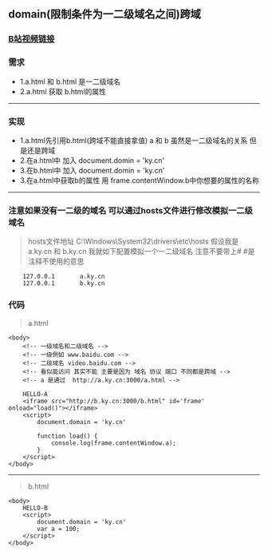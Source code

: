 ## domain(限制条件为一二级域名之间)跨域
### [B站视频链接](https://www.bilibili.com/video/av31173487)

### 需求

- 1.a.html 和 b.html 是一二级域名
- 2.a.html 获取 b.html的属性
***

### 实现
- 1.a.html先引用b.html(跨域不能直接拿值) a 和 b 虽然是一二级域名的关系 但是还是跨域
- 2.在a.html中 加入 document.domin = 'ky.cn'
- 3.在b.html中 加入 document.domin = 'ky.cn'
- 3.在a.html中获取b的属性 用 frame.contentWindow.b中你想要的属性的名称
***

### 注意如果没有一二级的域名 可以通过hosts文件进行修改模拟一二级域名
> hosts文件地址 C:\Windows\System32\drivers\etc\hosts
> 假设我是 a.ky.cn 和 b.ky.cn 我就如下配置模拟一个一二级域名 注意不要带上# #是注释不使用的意思
```
    127.0.0.1       a.ky.cn
	127.0.0.1       b.ky.cn
```

### 代码
> a.html
```
<body>
    <!-- 一级域名和二级域名 -->
    <!-- 一级例如 www.baidu.com -->
    <!-- 二级域名 video.baidu.com -->
    <!-- 看似能访问 其实不能 主要是因为 域名 协议 端口 不同都是跨域 -->
    <!-- a 是通过  http://a.ky.cn:3000/a.html -->

    HELLO-A
    <iframe src="http://b.ky.cn:3000/b.html" id='frame' onload="load()"></iframe>
    <script>
        document.domain = 'ky.cn'

        function load() {
            console.log(frame.contentWindow.a);
        }
    </script>
</body>
```
***
> b.html
```
<body>
    HELLO-B
    <script>
        document.domain = 'ky.cn'
        var a = 100;
    </script>
</body>
```